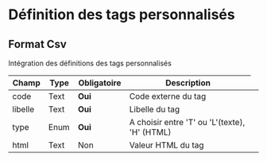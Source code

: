 # Définition des tags personnalisés


<h2>Format Csv</h2><p>Int&#233;gration des d&#233;finitions des tags personnalis&#233;s</p>


<table style='width:100%'><thead><tr><th>Champ</th><th>Type</th><th>Obligatoire</th><th style='width:50%'>Description</th></tr></thead><tbody><tr><td>code</td><td>Text</td><td><b>Oui</b></td><td>Code externe du tag</td><td><tr><td>libelle</td><td>Text</td><td><b>Oui</b></td><td>Libelle du tag</td><td><tr><td>type</td><td>Enum</td><td><b>Oui</b></td><td>A choisir entre &#39;T&#39; ou &#39;L&#39;(texte), &#39;H&#39; (HTML)</td><td><tr><td>html</td><td>Text</td><td>Non</td><td>Valeur HTML du tag</td><td></tbody></table>

